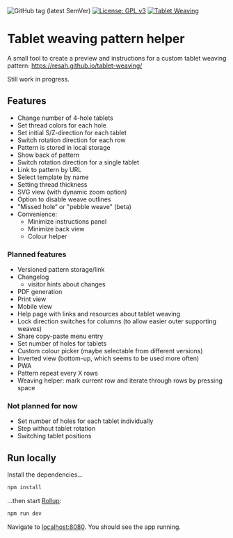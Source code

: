 ![GitHub tag (latest SemVer)](https://img.shields.io/github/v/tag/resah/tablet-weaving)
[![License: GPL v3](https://img.shields.io/badge/License-GPLv3-blue.svg)](https://www.gnu.org/licenses/gpl-3.0)
[![Tablet Weaving](https://github.com/resah/tablet-weaving/actions/workflows/build-and-publish.yml/badge.svg)](https://github.com/resah/tablet-weaving/actions/workflows/build-and-publish.yml)


# Tablet weaving pattern helper

A small tool to create a preview and instructions for a custom tablet weaving pattern: https://resah.github.io/tablet-weaving/

Still work in progress.

## Features

* Change number of 4-hole tablets
* Set thread colors for each hole
* Set initial S/Z-direction for each tablet
* Switch rotation direction for each row
* Pattern is stored in local storage
* Show back of pattern
* Switch rotation direction for a single tablet
* Link to pattern by URL
* Select template by name
* Setting thread thickness
* SVG view (with dynamic zoom option)
* Option to disable weave outlines
* "Missed hole“ or "pebble weave" (beta)
* Convenience:
  * Minimize instructions panel
  * Minimize back view
  * Colour helper

### Planned features

* Versioned pattern storage/link
* Changelog 
  * visitor hints about changes
* PDF generation
* Print view
* Mobile view
* Help page with links and resources about tablet weaving
* Lock direction switches for columns (to allow easier outer supporting weaves)
* Share copy-paste menu entry
* Set number of holes for tablets
* Custom colour picker (maybe selectable from different versions)
* Inverted view (bottom-up, which seems to be used more often)
* PWA
* Pattern repeat every X rows
* Weaving helper: mark current row and iterate through rows by pressing space

### Not planned for now

* Set number of holes for each tablet individually
* Step without tablet rotation
* Switching tablet positions


## Run locally

Install the dependencies...

```bash
npm install
```

...then start [Rollup](https://rollupjs.org):

```bash
npm run dev
```

Navigate to [localhost:8080](http://localhost:8080). You should see the app running.
